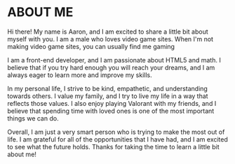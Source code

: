 # ABOUT ME
Hi there! My name is Aaron, and I am excited to share a little bit about myself with you. I am a male who loves video game sites. When I'm not making video game sites, you can usually find me gaming

I am a front-end developer, and I am passionate about HTML5 and math. I believe that if you try hard enough you will reach your dreams, and I am always eager to learn more and improve my skills.

In my personal life, I strive to be kind, empathetic, and understanding towards others. I value my family, and I try to live my life in a way that reflects those values. I also enjoy playing Valorant with my friends, and I believe that spending time with loved ones is one of the most important things we can do.

Overall, I am just a very smart person who is trying to make the most out of life. I am grateful for all of the opportunities that I have had, and I am excited to see what the future holds. Thanks for taking the time to learn a little bit about me!
